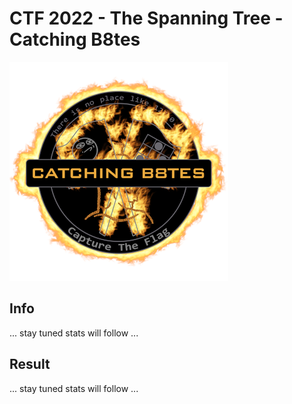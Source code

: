# CTF 2022 - The Spanning Tree - Catching B8tes

![logo](img/logo.png)

## Info
... stay tuned stats will follow ...

## Result
... stay tuned stats will follow ...


